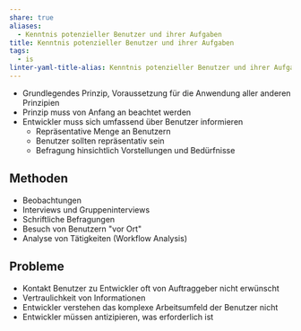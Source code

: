 ```yaml
---
share: true
aliases:
  - Kenntnis potenzieller Benutzer und ihrer Aufgaben
title: Kenntnis potenzieller Benutzer und ihrer Aufgaben
tags:
  - is
linter-yaml-title-alias: Kenntnis potenzieller Benutzer und ihrer Aufgaben
---
```


- Grundlegendes Prinzip, Voraussetzung für die Anwendung aller anderen Prinzipien
- Prinzip muss von Anfang an beachtet werden
- Entwickler muss sich umfassend über Benutzer informieren
	- Repräsentative Menge an Benutzern
	- Benutzer sollten repräsentativ sein
	- Befragung hinsichtlich Vorstellungen und Bedürfnisse

## Methoden
- Beobachtungen
- Interviews und Gruppeninterviews
- Schriftliche Befragungen
- Besuch von Benutzern "vor Ort"
- Analyse von Tätigkeiten (Workflow Analysis)

## Probleme
- Kontakt Benutzer zu Entwickler oft von Auftraggeber nicht erwünscht
- Vertraulichkeit von Informationen
- Entwickler verstehen das komplexe Arbeitsumfeld der Benutzer nicht
- Entwickler müssen antizipieren, was erforderlich ist